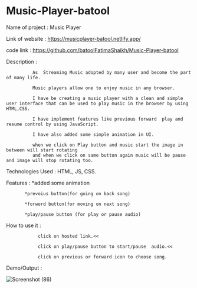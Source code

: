 # Music-Player-batool


Name of project : Music Player 

Link of website : https://musicplayer-batool.netlify.app/

code link : https://github.com/batoolFatimaShaikh/Music-Player-batool

Description : 
              
              As  Streaming Music adopted by many user and become the part of many life. 

              Music players allow one to enjoy music in any browser.
              
              I have be creating a music player with a clean and simple user interface that can be used to play music in the browser by using HTML,CSS.
              
              I have implement features like previous forward  play and resume control by using JavaScript.
              
              I have also added some simple animation in UI.
              
              when we click on Play button and music start the image in between will start rotating
              and when we click on same button again music will be pause and image will stop rotating too.
               
               
  
Technologies Used : HTML, JS, CSS.
  
Features :
           *added some animation 

           *prevoius button(for going on back song)
           
           *forword button(for moving on next song)
           
           *play/pause button (for play or pause audio)
          
  
How to use it : 

                click on hosted link.<<

                click on play/pause button to start/pause  audio.<<
                
                click on previous or forward icon to choose song.
             
Demo/Output : 
  

  ![Screenshot (86)](https://user-images.githubusercontent.com/87482863/135897146-3849e6c4-a43d-44d9-ab5d-d40f461ba548.png)

